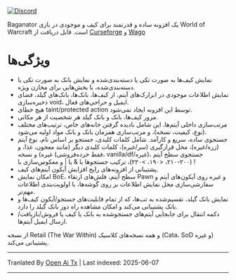 [![Discord](https://shields.io/badge/discord-comment-lightblue?logo=discord&style=for-the-badge)](https://discord.gg/TtSN6DxSky)

Baganator یک افزونه ساده و قدرتمند برای کیف و موجودی در بازی World of Warcraft است. قابل دریافت از [Curseforge](https://www.curseforge.com/wow/addons/baganator) و [Wago](https://addons.wago.io/addons/baganator/)

# ویژگی‌ها

*   نمایش کیف‌ها به صورت تکی یا دسته‌بندی‌شده و نمایش بانک به صورت تکی یا دسته‌بندی‌شده، با بخش‌هایی برای مخازن ویژه.
*   نمایش اطلاعات موجودی در ابزارک‌های آیتم، از کیف‌ها، بانک‌ها، بانک‌های گیلد، فضای ذخیره‌سازی void، ایمیل و حراجی‌های فعال.
*   هیچ خطای taint/protected action توسط این افزونه ایجاد نمی‌شود.
*   مرور کیف‌ها، بانک و بانک گیلد هر شخصیت از هر مکانی.
*   مرتب‌سازی داخلی آیتم‌ها. این شامل نادیده گرفتن خانه‌های خاص، ترتیب‌های مختلف (نوع، کیفیت، نسخه)، و مرتب‌سازی همزمان بانک و بانک مواد اولیه می‌شود.
*   جستجوی ساده، سریع و کارآمد. شامل کلمات کلیدی، جستجو بر اساس نام، نوع آیتم (زره/غیره)، محل قرارگیری (سر/غیره)، کلمات کلیدی دیگر (مانند معجون، غذا، و غیره) و نسخه (فقط خرده‌فروشی، vanilla/df/غیره)، جستجوی سطح آیتم (۲۰۰-۲۱۰، <۱۹۰، >۲۲۰)، ترکیب جستجوها با & یا | و معکوس‌سازی با !
*   پشتیبانی از افزونه‌های رایج افزایش آیکون آیتم‌های کیف.
*   امکان نمایش BoE، سطح آیتم، فلش‌های ارتقاء Pawn و غیره روی آیکون‌های آیتم و سفارشی‌سازی محل نمایش اطلاعات بر روی گوشه‌ها، با اولویت‌بندی اطلاعات مهم‌تر.
*   نمایش بانک گیلد، تقسیم‌شده به تب‌ها، که از تمام قابلیت‌های جستجو/آیکون کیف‌ها و بانک پشتیبانی می‌کند و امکان مشاهده راه دور بانک گیلد را دارد.
*   دکمه انتقال برای جابجایی آیتم‌های جستجوشده به بانک یا کیف یا فروش/بازیافت/ارسال ایمیل آیتم‌ها.

از نسخه Retail (The War Within) و همه نسخه‌های کلاسیک (Cata، SoD و غیره) پشتیبانی می‌کند.

---

Tranlated By [Open Ai Tx](https://github.com/OpenAiTx/OpenAiTx) | Last indexed: 2025-06-07

---